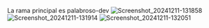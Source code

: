 La rama principal es palabroso-dev
![Screenshot_20241211-131858](https://github.com/user-attachments/assets/4a01ac28-7369-4589-81e5-976b174a92f6)
![Screenshot_20241211-131914](https://github.com/user-attachments/assets/10fb354a-66f1-4e8c-bb03-349e5a1568d1)
![Screenshot_20241211-132051](https://github.com/user-attachments/assets/4451c016-7034-4e77-aa86-8d849bc6d685)
